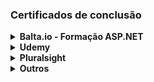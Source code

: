 ### Certificados de conclusão

<details>
<summary><strong>Balta.io - Formação ASP.NET</strong></summary>&nbsp
  
1. [Fundamentos do SQL Server](https://balta.io/certificados/a8d6e584-9226-4f37-a7d7-9db1cd7ef8b5)
2. [Criando APIs com ASP.NET Core 2.0 e Dappe](https://balta.io/certificados/2bdb46a8-dbc1-4bae-b568-6839258bca85)
3. [Lógica de programação com Dart](https://balta.io/certificados/da7aa9ce-22d1-493f-a998-c81fafb6af2e)
4. [Começando com Angular](https://balta.io/certificados/df82d85a-07c3-40df-8b9f-dd223ef61bce)
5. [Criando um App com React, TypeScript, Hooks, Context e Forms](https://balta.io/certificados/770fe2e2-5427-4645-9e77-9cf19f973e38)
6. [Fundamentos da Orientação a Objetos](https://balta.io/certificados/c20b8dec-8feb-4c57-ab53-6865ddd36690)
7. [Fundamentos do C#](https://balta.io/certificados/7db012fb-f15d-4b77-8e6e-287167af16f1)
8. [Criando APIs Data Driven com ASP.NET Core 3 e EF Core 3](https://balta.io/certificados/467f4cc8-d1ff-498a-b623-8344756d8072)
9. [Modelando Domínios Ricos](https://balta.io/certificados/0ff6375f-8423-4eff-a707-1f2216a81781)
10. [Introdução ao C# e Imersão ao .NET Framework](https://balta.io/certificados/0ff6375f-8423-4eff-a707-1f2216a81781)
11. [Criando um TodoApp com ASP.NET Core, Firebase, Angular e Flutter](https://balta.io/certificados/52c5f8f0-9456-4b7d-8cf9-d943f8ed74cc)
12. [Fundamentos de Entity](https://balta.io/certificados/cb75db37-029a-4d50-9eba-657c97569b29)
13. [API node](https://balta.io/certificados/d6b8aaa1-2d27-4a17-b141-fb1e571a1cdc)
14. [balta.io Dev Experience 2021](https://baltaio.blob.core.windows.net/static/images/experience/2021/certificates/5f0dc0af-4099-7219-6c1a-a27b00000000-experience.png)
15. [Progressive Web Apps com Blazor Web Assembly](https://balta.io/certificados/dcaf19fc-107b-4d63-ae93-88a5abd9bcfc)
16. [Fundamentos do Blazor com .NET 8](https://balta.io/certificados/6bf6ba8e-1330-4e54-a05a-d7e73616c7cb)
17. [Arquitetura Limpa com .NET](https://balta.io/certificados/f5574f7d-3f27-489d-9da1-624a8710519b)

</details>

<details>
<summary><strong>Udemy</strong></summary>
  
1. [JavaScript - The Complete Guide 2022 (Beginner + Advanced)](https://www.udemy.com/certificate/UC-da53ebdc-c097-4ab6-a507-d3d2dc452624)
2. [The Complete JavaScript Course 2022: From Zero to Expert!](https://www.udemy.com/certificate/UC-806cef6b-f58e-4a76-8a67-2b85537a1318)
3. [Web API ASP .NET Core Essencial](https://www.udemy.com/certificate/UC-d3657a07-e389-40f8-8535-a46f98e04a7f/)
4. [C# COMPLETO Programação Orientada a Objetos + Projetos](https://www.udemy.com/certificate/UC-f3fb4b47-54f6-41a9-bf95-4cd2566b1d82/)
5. [.NET 6 WEB API](https://www.udemy.com/certificate/UC-abec3b4d-115f-474e-bbef-b1a746f4fd0f/)
6. [C# - Aplicando Princípios SOLID](https://www.udemy.com/certificate/UC-6dc30584-1764-493b-88ea-6259d3c1846e/)

</details>

<details>
<summary><strong>Pluralsight</strong></summary>

1. [Node.js and Express Foundations](https://github.com/user-attachments/assets/0bce683b-f429-42fe-b461-2a671d3dc03d)
2. [Python 3: The Big Picture](https://github.com/user-attachments/assets/f622d10b-969b-43f5-bc08-ce12ecb3034c)
3. [Microsoft Azure Fundamentals (AZ-900): Foundational Cloud Concepts](https://github.com/user-attachments/assets/7d44f38f-05c6-4af8-b36d-134c27836df9)
4. [Clean Architecture: Patterns, Practices, and Principles](https://github.com/user-attachments/assets/61ea03cb-f67e-479b-8261-e5f528b9bcb2)
5. [ASP.NET Core Web API Fundamentals](https://github.com/user-attachments/assets/392840e4-04f9-4949-abe5-6270d85f105a)

</details>

<details>
<summary><strong>Outros</strong></summary>

1. [Impacta, Full-Stack](https://github.com/William-io/digital-certificates/blob/main/1638557969%5B4562%5D.pdf)
2. [MoveOn, Soft skills](https://github.com/William-io/digital-certificates/blob/main/Certificado%20Freshers%20-William%20Silva%5B1260%5D.pdf)
3. [Ciência de Dados](https://github.com/William-io/digital-certificates/blob/main/certificate-introducao-a-ciencia-de-dados-30-61081f20e32fc3306067d375.pdf)

</details>
